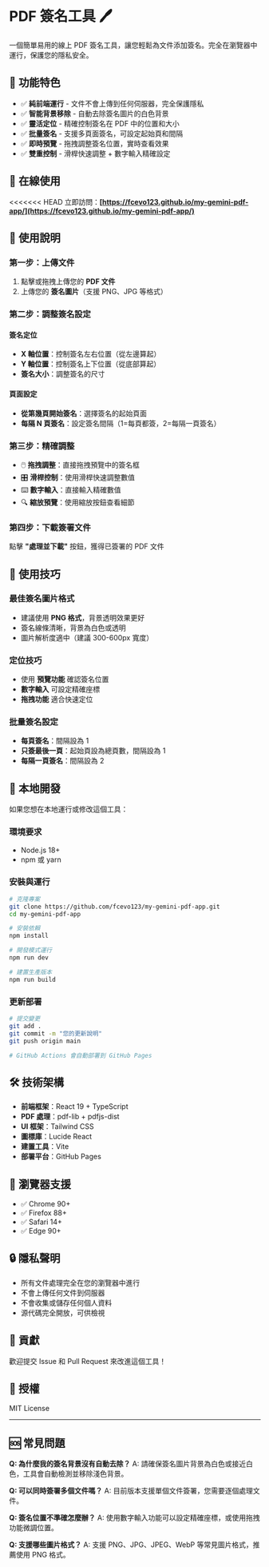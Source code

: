 # PDF 簽名工具 🖊️

一個簡單易用的線上 PDF 簽名工具，讓您輕鬆為文件添加簽名。完全在瀏覽器中運行，保護您的隱私安全。

## 🌟 功能特色

- ✅ **純前端運行** - 文件不會上傳到任何伺服器，完全保護隱私
- ✅ **智能背景移除** - 自動去除簽名圖片的白色背景
- ✅ **靈活定位** - 精確控制簽名在 PDF 中的位置和大小
- ✅ **批量簽名** - 支援多頁面簽名，可設定起始頁和間隔
- ✅ **即時預覽** - 拖拽調整簽名位置，實時查看效果
- ✅ **雙重控制** - 滑桿快速調整 + 數字輸入精確設定

## 🚀 在線使用

<<<<<<< HEAD
立即訪問：**[https://fcevo123.github.io/my-gemini-pdf-app/](https://fcevo123.github.io/my-gemini-pdf-app/)**

## 📖 使用說明

### 第一步：上傳文件
1. 點擊或拖拽上傳您的 **PDF 文件**
2. 上傳您的 **簽名圖片**（支援 PNG、JPG 等格式）

### 第二步：調整簽名設定
#### 簽名定位
- **X 軸位置**：控制簽名左右位置（從左邊算起）
- **Y 軸位置**：控制簽名上下位置（從底部算起）
- **簽名大小**：調整簽名的尺寸

#### 頁面設定
- **從第幾頁開始簽名**：選擇簽名的起始頁面
- **每隔 N 頁簽名**：設定簽名間隔（1=每頁都簽，2=每隔一頁簽名）

### 第三步：精確調整
- 🖱️ **拖拽調整**：直接拖拽預覽中的簽名框
- 🎛️ **滑桿控制**：使用滑桿快速調整數值
- ⌨️ **數字輸入**：直接輸入精確數值
- 🔍 **縮放預覽**：使用縮放按鈕查看細節

### 第四步：下載簽署文件
點擊 **"處理並下載"** 按鈕，獲得已簽署的 PDF 文件

## 🎯 使用技巧

### 最佳簽名圖片格式
- 建議使用 **PNG 格式**，背景透明效果更好
- 簽名線條清晰，背景為白色或透明
- 圖片解析度適中（建議 300-600px 寬度）

### 定位技巧
- 使用 **預覽功能** 確認簽名位置
- **數字輸入** 可設定精確座標
- **拖拽功能** 適合快速定位

### 批量簽名設定
- **每頁簽名**：間隔設為 1
- **只簽最後一頁**：起始頁設為總頁數，間隔設為 1
- **每隔一頁簽名**：間隔設為 2

## 🔧 本地開發

如果您想在本地運行或修改這個工具：

### 環境要求
- Node.js 18+
- npm 或 yarn

### 安裝與運行
```bash
# 克隆專案
git clone https://github.com/fcevo123/my-gemini-pdf-app.git
cd my-gemini-pdf-app

# 安裝依賴
npm install

# 開發模式運行
npm run dev

# 建置生產版本
npm run build
```

### 更新部署
```bash
# 提交變更
git add .
git commit -m "您的更新說明"
git push origin main

# GitHub Actions 會自動部署到 GitHub Pages
```

## 🛠️ 技術架構

- **前端框架**：React 19 + TypeScript
- **PDF 處理**：pdf-lib + pdfjs-dist
- **UI 框架**：Tailwind CSS
- **圖標庫**：Lucide React
- **建置工具**：Vite
- **部署平台**：GitHub Pages

## 📱 瀏覽器支援

- ✅ Chrome 90+
- ✅ Firefox 88+
- ✅ Safari 14+
- ✅ Edge 90+

## 🔒 隱私聲明

- 所有文件處理完全在您的瀏覽器中進行
- 不會上傳任何文件到伺服器
- 不會收集或儲存任何個人資料
- 源代碼完全開放，可供檢視

## 🤝 貢獻

歡迎提交 Issue 和 Pull Request 來改進這個工具！

## 📄 授權

MIT License

---

## 🆘 常見問題

**Q: 為什麼我的簽名背景沒有自動去除？**
A: 請確保簽名圖片背景為白色或接近白色，工具會自動檢測並移除淺色背景。

**Q: 可以同時簽署多個文件嗎？**
A: 目前版本支援單個文件簽署，您需要逐個處理文件。

**Q: 簽名位置不準確怎麼辦？**
A: 使用數字輸入功能可以設定精確座標，或使用拖拽功能微調位置。

**Q: 支援哪些圖片格式？**
A: 支援 PNG、JPG、JPEG、WebP 等常見圖片格式，推薦使用 PNG 格式。
